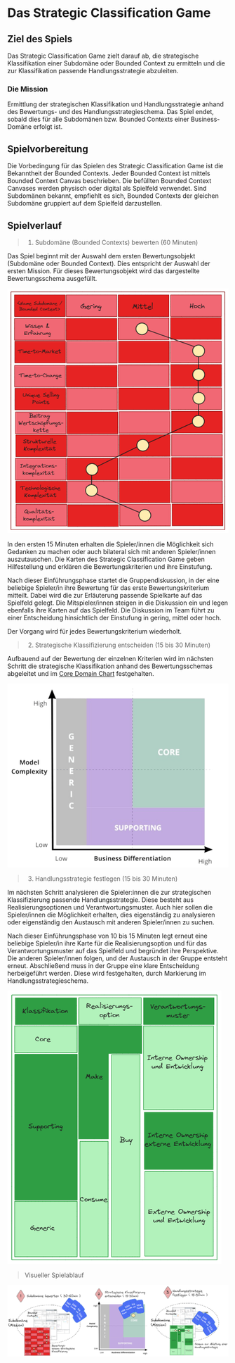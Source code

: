 # Das Strategic Classification Game

## Ziel des Spiels

Das Strategic Classification Game zielt darauf ab, die strategische Klassifikation einer Subdomäne oder Bounded Context zu ermitteln und die zur Klassifikation passende Handlungsstrategie abzuleiten.

### Die Mission

Ermittlung der strategischen Klassifikation und Handlungsstrategie anhand des Bewertungs- und des Handlungsstrategieschema. Das Spiel endet, sobald dies für alle Subdomänen bzw. Bounded Contexts einer Business-Domäne erfolgt ist.

## Spielvorbereitung

Die Vorbedingung für das Spielen des Strategic Classification Game ist die Bekanntheit der Bounded Contexts. 
Jeder Bounded Context ist mittels Bounded Context Canvas beschrieben. 
Die befüllten Bounded Context Canvases werden physisch oder digital als Spielfeld verwendet. Sind Subdomänen bekannt, 
empfiehlt es sich, Bounded Contexts der gleichen Subdomäne gruppiert auf dem Spielfeld darzustellen.

## Spielverlauf

> 1. Subdomäne (Bounded Contexts) bewerten (60 Minuten)

Das Spiel beginnt mit der Auswahl dem ersten Bewertungsobjekt (Subdomäne oder Bounded Context). 
Dies entspricht der Auswahl der ersten Mission. Für dieses Bewertungsobjekt wird das dargestellte Bewertungsschema ausgefüllt.

![Bewertungsschema für eine Subdomäne (oder Bounded Context)](../img/evaluation-scheme-with-example.png)

In den ersten 15 Minuten erhalten die Spieler/innen die Möglichkeit sich Gedanken zu machen oder auch bilateral
sich mit anderen Spieler/innen auszutauschen. Die Karten des Strategic Classification Game geben Hilfestellung und 
erklären die Bewertungskriterien und ihre Einstufung.

Nach dieser Einführungsphase startet die Gruppendiskussion, in der eine beliebige Spieler/in ihre Bewertung für das 
erste Bewertungskriterium mitteilt. Dabei wird die zur Erläuterung passende Spielkarte auf das Spielfeld gelegt. 
Die Mitspieler/innen steigen in die Diskussion ein und legen ebenfalls ihre Karten auf das Spielfeld. 
Die Diskussion im Team führt zu einer Entscheidung hinsichtlich der Einstufung in gering, mittel oder hoch.

Der Vorgang wird für jedes Bewertungskriterium wiederholt.

> 2. Strategische Klassifizierung entscheiden (15 bis 30 Minuten)

Aufbauend auf der Bewertung der einzelnen Kriterien wird im nächsten Schritt die strategische Klassifikation anhand 
des Bewertungsschemas abgeleitet und im [Core Domain Chart](https://github.com/ddd-crew/core-domain-charts) festgehalten.

![Domain Chart von Nick Tune](../img/core-domain-chart.png)

> 3. Handlungsstrategie festlegen (15 bis 30 Minuten)

Im nächsten Schritt analysieren die Spieler:innen die zur strategischen Klassifizierung passende Handlungsstrategie. 
Diese besteht aus Realisierungsoptionen und Verantwortungsmuster. Auch hier sollen die Spieler/innen die Möglichkeit erhalten, 
dies eigenständig zu analysieren oder eigenständig den Austausch mit anderen Spieler/innen zu suchen.

Nach dieser Einführungsphase von 10 bis 15 Minuten legt erneut eine beliebige Spieler/in ihre Karte für die Realisierungsoption 
und für das Verantwortungsmuster auf das Spielfeld und begründet ihre Perspektive. Die anderen Spieler/innen folgen, 
und der Austausch in der Gruppe entsteht erneut. Abschließend muss in der Gruppe eine klare Entscheidung herbeigeführt werden. 
Diese wird festgehalten, durch Markierung im Handlungsstrategieschema.

![Handlungsstrategieschema für eine Subdomäne (oder Bounded Context)](../img/strategy-options-scheme.png)

> Visueller Spielablauf

![Spielablauf Strategic Classification Game](../img/scg-gameplay.png)
